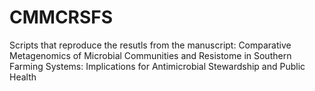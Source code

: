 # CMMCRSFS

Scripts that reproduce the resutls from the manuscript: Comparative Metagenomics of Microbial Communities and Resistome in Southern Farming Systems: Implications for Antimicrobial Stewardship and Public Health
